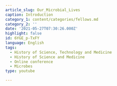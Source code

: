 ```yaml
---
article_slug: Our_Microbial_Lives
caption: Introduction
category_1: content/categories/fellows.md
category_2: ''
date: '2021-05-27T07:30:26.000Z'
highlight: false
id: 6YGE_p-TxFY
language: English
tags:
  - History of Science, Technology and Medicine
  - History of Science and Medicine
  - Online conference
  - Microbes
type: youtube

---
```

